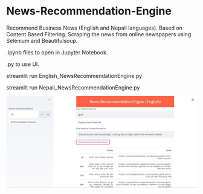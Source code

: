 # News-Recommendation-Engine
Recommend Business News (English and Nepali languages). Based on Content Based Filtering. Scraping the news from online newspapers using Selenium and Beautifulsoup.

.ipynb files to open in Jupyter Notebook.

.py to use UI.

streamlit run English_NewsRecommendationEngine.py

streamlit run Nepali_NewsRecommendationEngine.py

![alt text](https://github.com/sandeshshrestha45/News-Recommendation-Engine/blob/master/screenshot.JPG?raw=true)
